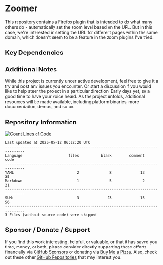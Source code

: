 # Zoomer

This repository contains a Firefox plugin that is intended to do what many others do - automatically set the zoom level based on the URL. But in this case, we're interested in setting the URL for different pages within the same domain, which doesn't seem to be a feature in the zoom plugins I've tried.

## Key Dependencies

## Additional Notes
While this project is currently under active development, feel free to give it a try and post any issues you encounter.  Or start a discussion if you would like to help steer the project in a particular direction.  Early days yet, so a good time to have your voice heard.  As the project unfolds, additional resources will be made available, including platform binaries, more documentation, demos, and so on.

## Repository Information 
[![Count Lines of Code](https://github.com/500Foods/Template/actions/workflows/main.yml/badge.svg)](https://github.com/500Foods/Zoomer/actions/workflows/main.yml)
<!--CLOC-START -->
```
Last updated at 2025-05-12 06:02:20 UTC
-------------------------------------------------------------------------------
Language                     files          blank        comment           code
-------------------------------------------------------------------------------
YAML                             2              8             13             35
Markdown                         1              5              2             21
-------------------------------------------------------------------------------
SUM:                             3             13             15             56
-------------------------------------------------------------------------------
3 Files (without source code) were skipped
```
<!--CLOC-END-->

## Sponsor / Donate / Support
If you find this work interesting, helpful, or valuable, or that it has saved you time, money, or both, please consider directly supporting these efforts financially via [GitHub Sponsors](https://github.com/sponsors/500Foods) or donating via [Buy Me a Pizza](https://www.buymeacoffee.com/andrewsimard500). Also, check out these other [GitHub Repositories](https://github.com/500Foods?tab=repositories&q=&sort=stargazers) that may interest you.
